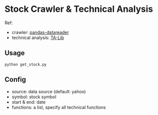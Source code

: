 Stock Crawler & Technical Analysis
====================================
Ref: 
* crawler: [pandas-datareader](https://pydata.github.io/pandas-datareader/stable/index.html)
* technical analysis: [TA-Lib](http://mrjbq7.github.io/ta-lib/)

Usage
-------
    python get_stock.py

Config
--------
* source: data source (default: yahoo)
* symbol: stock symbol
* start & end: date
* functions: a list, specify all technical functions
